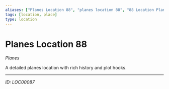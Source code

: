 ```yaml
---
aliases: ["Planes Location 88", "planes location 88", "88 Location Planes"]
tags: [location, place]
type: location
---
```


# Planes Location 88

*Planes*

A detailed planes location with rich history and plot hooks.

---
*ID: LOC00087*